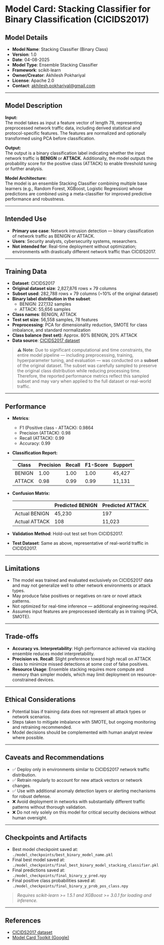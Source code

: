 # Model Card: Stacking Classifier for Binary Classification (CICIDS2017)

## Model Details

- **Model Name**: Stacking Classifier (Binary Class)
- **Version**: 1.0
- **Date**: 04-08-2025
- **Model Type**: Ensemble Stacking Classifier
- **Framework**: scikit-learn
- **Owner/Creator**: Akhilesh Pokhariyal
- **License**: Apache 2.0
- **Contact**: akhilesh.pokhariyal@gmail.com

---

## Model Description

**Input:**  
The model takes as input a feature vector of length 78, representing preprocessed network traffic data, including derived statistical and protocol-specific features. The features are normalized and optionally transformed using PCA before classification.

**Output:**  
The output is a binary classification label indicating whether the input network traffic is **BENIGN** or **ATTACK**. Additionally, the model outputs the probability score for the positive class (ATTACK) to enable threshold tuning or further analysis.

**Model Architecture:**  
The model is an ensemble Stacking Classifier combining multiple base learners (e.g., Random Forest, XGBoost, Logistic Regression) whose predictions are combined using a meta-classifier for improved predictive performance and robustness.

---

## Intended Use

- **Primary use case**: Network intrusion detection — binary classification of network traffic as BENIGN or ATTACK.
- **Users**: Security analysts, cybersecurity systems, researchers.
- **Not intended for**: Real-time deployment without optimization; environments with drastically different network traffic than CICIDS2017.

---
## Training Data

- **Dataset**: CICIDS2017
- **Original dataset size**: 2,827,876 rows × 79 columns
- **Subset used**: 282,788 rows × 79 columns (~10% of the original dataset)
- **Binary label distribution in the subset**:
  - BENIGN: 227,132 samples
  - ATTACK: 55,656 samples
- **Class names**: BENIGN, ATTACK
- **Test set size**: 56,558 samples, 78 features
- **Preprocessing**: PCA for dimensionality reduction, SMOTE for class imbalance, and standard normalization
- **Class balance (test set)**: Approx. 80% BENIGN, 20% ATTACK
- **Data source**: [CICIDS2017 dataset](https://www.unb.ca/cic/datasets/ids-2017.html)

> ⚠️ **Note**: Due to significant computational and time constraints, the entire model pipeline — including preprocessing, training, hyperparameter tuning, and evaluation — was conducted on a **subset** of the original dataset. The subset was carefully sampled to preserve the original class distribution while reducing processing time. Therefore, the reported performance metrics reflect this sampled subset and may vary when applied to the full dataset or real-world traffic.

---

## Performance

- **Metrics**:
  - F1 (Positive class - ATTACK): 0.9864
  - Precision (ATTACK): 0.98
  - Recall (ATTACK): 0.99
  - Accuracy: 0.99
  
- **Classification Report:**

  | Class  | Precision | Recall | F1-Score | Support |
  |--------|-----------|--------|----------|---------|
  | BENIGN | 1.00      | 1.00   | 1.00     | 45,427  |
  | ATTACK | 0.98      | 0.99   | 0.99     | 11,131  |

- **Confusion Matrix:**

  |                | Predicted BENIGN | Predicted ATTACK |
  |----------------|------------------|------------------|
  | Actual BENIGN  | 45,230           | 197              |
  | Actual ATTACK  | 108              | 11,023           |

- **Validation Method**: Hold-out test set from CICIDS2017.
- **Test Dataset**: Same as above, representative of real-world traffic in CICIDS2017.

---

## Limitations

- The model was trained and evaluated exclusively on CICIDS2017 data and may not generalize well to other network environments or attack types.
- May produce false positives or negatives on rare or novel attack patterns.
- Not optimized for real-time inference — additional engineering required.
- Assumes input features are preprocessed identically as in training (PCA, SMOTE).

---

## Trade-offs

- **Accuracy vs. Interpretability**: High performance achieved via stacking ensemble reduces model interpretability.
- **Precision vs. Recall**: Slight preference toward high recall on ATTACK class to minimize missed detections at some cost of false positives.
- **Resource Usage**: Ensemble stacking requires more compute and memory than simpler models, which may limit deployment on resource-constrained devices.

---

## Ethical Considerations

- Potential bias if training data does not represent all attack types or network scenarios.
- Steps taken to mitigate imbalance with SMOTE, but ongoing monitoring and retraining recommended.
- Model decisions should be complemented with human analyst review where possible.

---

## Caveats and Recommendations

- ✅ Deploy only in environments similar to CICIDS2017 network traffic distribution.  
- ✅ Retrain regularly to account for new attack vectors or network changes.  
- ✅ Use with additional anomaly detection layers or alerting mechanisms for robust defense.  
- ❌ Avoid deployment in networks with substantially different traffic patterns without thorough validation.  
- ❌ Do not rely solely on this model for critical security decisions without human oversight.

---

## Checkpoints and Artifacts

- Best model checkpoint saved at: `./model_checkpoints/best_binary_model_name.pkl`
- Final best model saved at: `./model_checkpoints/final_best_binary_model_stacking_classifier.pkl`
- Final predictions saved at: `./model_checkpoints/final_binary_y_pred.npy`
- Final positive class probabilities saved at: `./model_checkpoints/final_binary_y_prob_pos_class.npy`

> *Requires scikit-learn >= 1.5.1 and XGBoost >= 3.0.1 for loading and inference.*
---

## References

- [CICIDS2017 dataset](https://www.unb.ca/cic/datasets/ids-2017.html)
- [Model Card Toolkit (Google)](https://github.com/tensorflow/model-card-toolkit)








